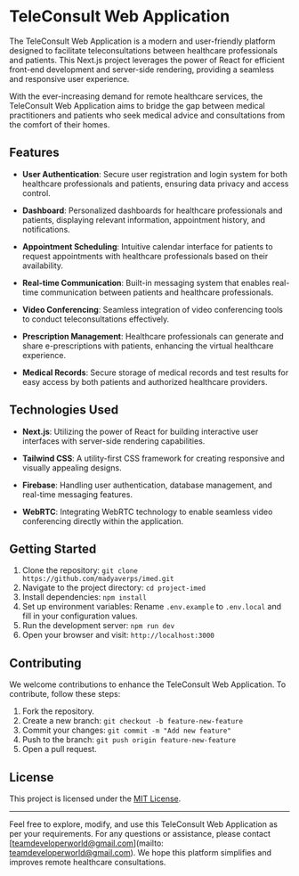 # TeleConsult Web Application

The TeleConsult Web Application is a modern and user-friendly platform designed to facilitate teleconsultations between healthcare professionals and patients. This Next.js project leverages the power of React for efficient front-end development and server-side rendering, providing a seamless and responsive user experience.

With the ever-increasing demand for remote healthcare services, the TeleConsult Web Application aims to bridge the gap between medical practitioners and patients who seek medical advice and consultations from the comfort of their homes.

## Features

- **User Authentication**: Secure user registration and login system for both healthcare professionals and patients, ensuring data privacy and access control.

- **Dashboard**: Personalized dashboards for healthcare professionals and patients, displaying relevant information, appointment history, and notifications.

- **Appointment Scheduling**: Intuitive calendar interface for patients to request appointments with healthcare professionals based on their availability.

- **Real-time Communication**: Built-in messaging system that enables real-time communication between patients and healthcare professionals.

- **Video Conferencing**: Seamless integration of video conferencing tools to conduct teleconsultations effectively.

- **Prescription Management**: Healthcare professionals can generate and share e-prescriptions with patients, enhancing the virtual healthcare experience.

- **Medical Records**: Secure storage of medical records and test results for easy access by both patients and authorized healthcare providers.

## Technologies Used

- **Next.js**: Utilizing the power of React for building interactive user interfaces with server-side rendering capabilities.

- **Tailwind CSS**: A utility-first CSS framework for creating responsive and visually appealing designs.

- **Firebase**: Handling user authentication, database management, and real-time messaging features.

- **WebRTC**: Integrating WebRTC technology to enable seamless video conferencing directly within the application.

## Getting Started

1. Clone the repository: `git clone https://github.com/madyaverps/imed.git`
2. Navigate to the project directory: `cd project-imed`
3. Install dependencies: `npm install`
4. Set up environment variables: Rename `.env.example` to `.env.local` and fill in your configuration values.
5. Run the development server: `npm run dev`
6. Open your browser and visit: `http://localhost:3000`

## Contributing

We welcome contributions to enhance the TeleConsult Web Application. To contribute, follow these steps:

1. Fork the repository.
2. Create a new branch: `git checkout -b feature-new-feature`
3. Commit your changes: `git commit -m "Add new feature"`
4. Push to the branch: `git push origin feature-new-feature`
5. Open a pull request.

## License

This project is licensed under the [MIT License](/path/to/your/LICENSE).

---

Feel free to explore, modify, and use this TeleConsult Web Application as per your requirements. For any questions or assistance, please contact [teamdeveloperworld@gmail.com](mailto: teamdeveloperworld@gmail.com). We hope this platform simplifies and improves remote healthcare consultations.
